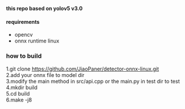 
**this repo based on yolov5 v3.0**
#### requirements
* opencv 
* onnx runtime linux


### how to build
1.git clone  https://github.com/JiaoPaner/detector-onnx-linux.git <br>
2.add your onnx file to model dir<br>
3.modify the main method in src/api.cpp or the main.py in test dir to test <br>
4.mkdir build <br>
5.cd build <br>
6.make -j8<br>
